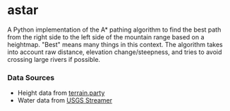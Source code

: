 # astar
A Python implementation of the A* pathing algorithm to find the best path from the right side to the left side of the mountain range based on a heightmap.
"Best" means many things in this context. The algorithm takes into account raw distance, elevation change/steepness, and tries to avoid crossing large rivers if possible.

### Data Sources
- Height data from [terrain.party](https://terrain.party/)
- Water data from [USGS Streamer](https://txpub.usgs.gov/DSS/streamer/web/)